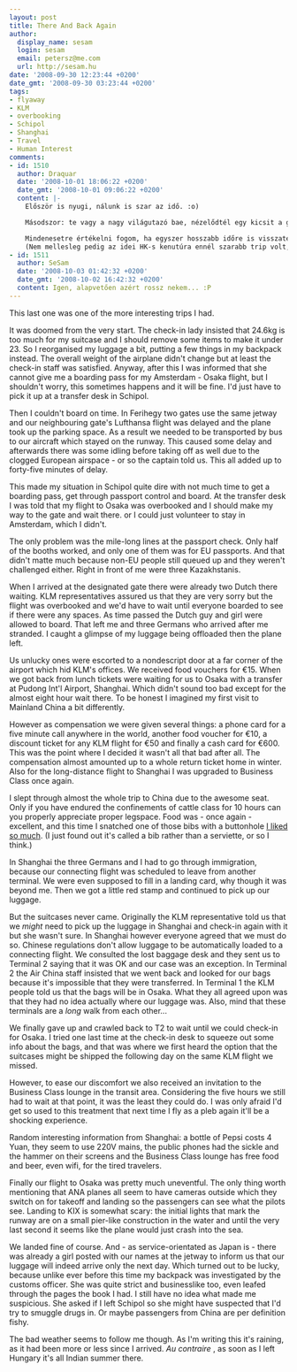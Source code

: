 ```yaml
---
layout: post
title: There And Back Again
author:
  display_name: sesam
  login: sesam
  email: petersz@me.com
  url: http://sesam.hu
date: '2008-09-30 12:23:44 +0200'
date_gmt: '2008-09-30 03:23:44 +0200'
tags:
- flyaway
- KLM
- overbooking
- Schipol
- Shanghai
- Travel
- Human Interest
comments:
- id: 1510
  author: Draquar
  date: '2008-10-01 18:06:22 +0200'
  date_gmt: '2008-10-01 09:06:22 +0200'
  content: |-
    Először is nyugi, nálunk is szar az idő. :o)

    Másodszor: te vagy a nagy világutazó bae, nézelődtél egy kicsit a gazdagok körében kvázi ingyen némi időért és idegességért cserébe. Szóval érdekes a poszt, de annyira azért nem sajnállak.

    Mindenesetre értékelni fogom, ha egyszer hosszabb időre is visszatérsz már közénk, szeretek veled beszélgetni és neten keresztül ez nem ugyanaz...
    (Nem mellesleg pedig az idei HK-s kenutúra ennél szarabb trip volt, úgyhogy kispályás vagy eccsém! Sikerült megutáltatnunk Ardinnal egy fél évre a hajókázást. ;o)
- id: 1511
  author: SeSam
  date: '2008-10-03 01:42:32 +0200'
  date_gmt: '2008-10-02 16:42:32 +0200'
  content: Igen, alapvetően azért rossz nekem... :P
---
```


This last one was one of the more interesting trips I had.

It was doomed from the very start. The check-in lady insisted that 24.6kg is too much for my suitcase and I should remove some items to make it under 23. So I reorganised my luggage a bit, putting a few things in my backpack instead. The overall weight of the airplane didn't change but at least the check-in staff was satisfied. Anyway, after this I was informed that she cannot give me a boarding pass for my Amsterdam - Osaka flight, but I shouldn't worry, this sometimes happens and it will be fine. I'd just have to pick it up at a transfer desk in Schipol.

Then I couldn't board on time. In Ferihegy two gates use the same jetway and our neighbouring gate's Lufthansa flight was delayed and the plane took up the parking space. As a result we needed to be transported by bus to our aircraft which stayed on the runway. This caused some delay and afterwards there was some idling before taking off as well due to the clogged European airspace - or so the captain told us. This all added up to forty-five minutes of delay.

This made my situation in Schipol quite dire with not much time to get a boarding pass, get through passport control and board. At the transfer desk I was told that my flight to Osaka was overbooked and I should make my way to the gate and wait there. or I could just volunteer to stay in Amsterdam, which I didn't.

The only problem was the mile-long lines at the passport check. Only half of the booths worked, and only one of them was for EU passports. And that didn't matte much because non-EU people still queued up and they weren't challenged either. Right in front of me were three Kazakhstanis.

When I arrived at the designated gate there were already two Dutch there waiting. KLM representatives assured us that they are very sorry but the flight was overbooked and we'd have to wait until everyone boarded to see if there were any spaces. As time passed the Dutch guy and girl were allowed to board. That left me and three Germans who arrived after me stranded. I caught a glimpse of my luggage being offloaded then the plane left.

Us unlucky ones were escorted to a nondescript door at a far corner of the airport which hid KLM's offices. We received food vouchers for €15. When we got back from lunch tickets were waiting for us to Osaka with a transfer at Pudong Int'l Airport, Shanghai. Which didn't sound too bad except for the almost eight hour wait there. To be honest I imagined my first visit to Mainland China a bit differently.

However as compensation we were given several things: a phone card for a five minute call anywhere in the world, another food voucher for €10, a discount ticket for any KLM flight for €50 and finally a cash card for €600. This was the point where I decided it wasn't all that bad after all. The compensation almost amounted up to a whole return ticket home in winter. Also for the long-distance flight to Shanghai I was upgraded to Business Class once again.

I slept through almost the whole trip to China due to the awesome seat. Only if you have endured the confinements of cattle class for 10 hours can you properly appreciate proper legspace. Food was - once again - excellent, and this time I snatched one of those bibs with a buttonhole [I liked so much](http://sesam.hu/2008/08/10/flight-of-the-phoenix). (I just found out it's called a bib rather than a serviette, or so I think.)

In Shanghai the three Germans and I had to go through immigration, because our connecting flight was scheduled to leave from another terminal. We were even supposed to fill in a landing card, why though it was beyond me. Then we got a little red stamp and continued to pick up our luggage.

But the suitcases never came. Originally the KLM representative told us that we _might_ need to pick up the luggage in Shanghai and check-in again with it but she wasn't sure. In Shanghai however everyone agreed that we must do so. Chinese regulations don't allow luggage to be automatically loaded to a connecting flight. We consulted the lost baggage desk and they sent us to Terminal 2 saying that it was OK and our case was an exception. In Terminal 2 the Air China staff insisted that we went back and looked for our bags because it's impossible that they were transferred. In Terminal 1 the KLM people told us that the bags will be in Osaka. What they all agreed upon was that they had no idea actually where our luggage was. Also, mind that these terminals are a _long_ walk from each other...

We finally gave up and crawled back to T2 to wait until we could check-in for Osaka. I tried one last time at the check-in desk to squeeze out some info about the bags, and that was where we first heard the option that the suitcases might be shipped the following day on the same KLM flight we missed.

However, to ease our discomfort we also received an invitation to the Business Class lounge in the transit area. Considering the five hours we still had to wait at that point, it was the least they could do. I was only afraid I'd get so used to this treatment that next time I fly as a pleb again it'll be a shocking experience.

Random interesting information from Shanghai: a bottle of Pepsi costs 4 Yuan, they seem to use 220V mains, the public phones had the sickle and the hammer on their screens and the Business Class lounge has free food and beer, even wifi, for the tired travelers.

Finally our flight to Osaka was pretty much uneventful. The only thing worth mentioning that ANA planes all seem to have cameras outside which they switch on for takeoff and landing so the passengers can see what the pilots see. Landing to KIX is somewhat scary: the initial lights that mark the runway are on a small pier-like construction in the water and until the very last second it seems like the plane would just crash into the sea.

We landed fine of course. And - as service-orientated as Japan is - there was already a girl posted with our names at the jetway to inform us that our luggage will indeed arrive only the next day. Which turned out to be lucky, because unlike ever before this time my backpack was investigated by the customs officer. She was quite strict and businesslike too, even leafed through the pages the book I had. I still have no idea what made me suspicious. She asked if I left Schipol so she might have suspected that I'd try to smuggle drugs in. Or maybe passengers from China are per definition fishy.

The bad weather seems to follow me though. As I'm writing this it's raining, as it had been more or less since I arrived. _Au contraire_ , as soon as I left Hungary it's all Indian summer there.

